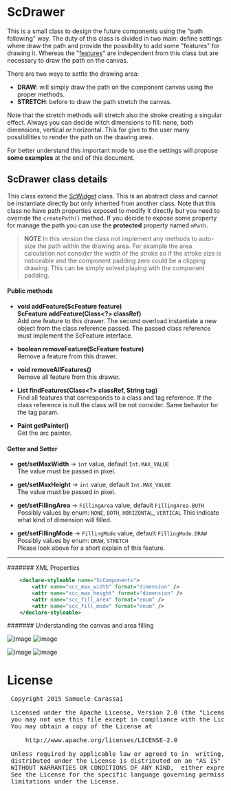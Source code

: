# ScDrawer

This is a small class to design the future components using the "path following" way.
The duty of this class is divided in two main: define settings where draw the path and provide the possibility to add some "features" for drawing it.
Whereas the "[features](..\sc-feature\ScFeature.md)" are independent from this class but are necessary to draw the path on the canvas.

There are two ways to settle the drawing area:
- **DRAW**: will simply draw the path on the component canvas using the proper methods.
- **STRETCH**: before to draw the path stretch the canvas.

Note that the stretch methods will stretch also the stroke creating a singular effect.
Always you can decide witch dimensions to fill: none, both dimensions, vertical or horizontal.
This for give to the user many possibilities to render the path on the drawing area.

For better understand this important mode to use the settings will propose **some examples** at the end of this document.


## ScDrawer class details
This class extend the [ScWidget](..\sc-widget\ScWidget.md) class.
This is an abstract class and cannot be instantiate directly but only inherited from another class.
Note that this class no have path properties exposed to modify it directly but you need to override the `createPath()` method.
If you decide to expose some property for manage the path you can use the **protected** property named `mPath`.

> **NOTE**
> In this version the class not implement any methods to auto-size the path within the drawing area.
> For example the area calculation not consider the width of the stroke so if the stroke size is noticeable and the component padding zero could be a clipping drawing.
> This can be simply solved playing with the component padding.


#### Public methods

- **void addFeature(ScFeature feature)**<br />
**ScFeature addFeature(Class<?> classRef)**<br />
Add one feature to this drawer.
The second overload instantiate a new object from the class reference passed.
The passed class reference must implement the ScFeature interface.

- **boolean removeFeature(ScFeature feature)**<br />
Remove a feature from this drawer.

- **void removeAllFeatures()**<br />
Remove all feature from this drawer.

- **List<ScFeature> findFeatures(Class<?> classRef, String tag)**<br />
Find all features that corresponds to a class and tag reference.
If the class reference is null the class will be not consider. 
Same behavior for the tag param.

- **Paint getPainter()**<br />
Get the arc painter.


#### Getter and Setter

- **get/setMaxWidth**  -> `int` value, default `Int.MAX_VALUE`<br />
The value must be passed in pixel.

- **get/setMaxHeight**  -> `int` value, default `Int.MAX_VALUE`<br />
The value must be passed in pixel.

- **get/setFillingArea**  -> `FillingArea` value, default `FillingArea.BOTH`<br />
Possibly values by enum: `NONE`, `BOTH`, `HORIZONTAL`, `VERTICAL`
This indicate what kind of dimension will filled.

- **get/setFillingMode**  -> `FillingMode` value, default `FillingMode.DRAW`<br />
Possibly values by enum: `DRAW`, `STRETCH`<br />
Please look above for a short explain of this feature.


---
####### XML Properties
```xml
    <declare-styleable name="ScComponents">
        <attr name="scc_max_width" format="dimension" />
        <attr name="scc_max_height" format="dimension" />
        <attr name="scc_fill_area" format="enum" />
        <attr name="scc_fill_mode" format="enum" />
    </declare-styleable>
```


####### Understanding the canvas and area filling

![image](https://github.com/Paroca72/sc-widgets/blob/master/raw/sc-drawer/1.jpg)
![image](https://github.com/Paroca72/sc-widgets/blob/master/raw/sc-drawer/2.jpg)

![image](https://github.com/Paroca72/sc-widgets/blob/master/raw/sc-drawer/3.jpg)
![image](https://github.com/Paroca72/sc-widgets/blob/master/raw/sc-drawer/4.jpg)


# License
<pre>
 Copyright 2015 Samuele Carassai

 Licensed under the Apache License, Version 2.0 (the "License");
 you may not use this file except in compliance with the License.
 You may obtain a copy of the License at

     http://www.apache.org/licenses/LICENSE-2.0

 Unless required by applicable law or agreed to in  writing, software
 distributed under the License is distributed on an "AS IS" BASIS,
 WITHOUT WARRANTIES OR CONDITIONS OF ANY KIND,  either express or implied.
 See the License for the specific language governing permissions and
 limitations under the License.
</pre>